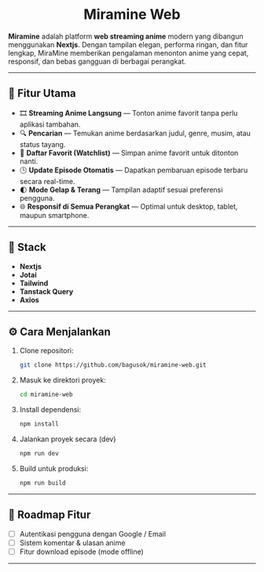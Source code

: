 <h1 align="center">Miramine Web</h1>

**Miramine** adalah platform **web streaming anime** modern yang dibangun menggunakan **Nextjs**.
Dengan tampilan elegan, performa ringan, dan fitur lengkap, MiraMine memberikan pengalaman menonton anime yang cepat, responsif, dan bebas gangguan di berbagai perangkat.

---

## 🚀 Fitur Utama

- 🎞️ **Streaming Anime Langsung** — Tonton anime favorit tanpa perlu aplikasi tambahan.
- 🔍 **Pencarian** — Temukan anime berdasarkan judul, genre, musim, atau status tayang.
- 💖 **Daftar Favorit (Watchlist)** — Simpan anime favorit untuk ditonton nanti.
- 🕒 **Update Episode Otomatis** — Dapatkan pembaruan episode terbaru secara real-time.
- 🌓 **Mode Gelap & Terang** — Tampilan adaptif sesuai preferensi pengguna.
- 🌐 **Responsif di Semua Perangkat** — Optimal untuk desktop, tablet, maupun smartphone.

---

## 🧩 Stack

- **Nextjs**
- **Jotai**
- **Tailwind**
- **Tanstack Query**
- **Axios**

---

## ⚙️ Cara Menjalankan

1. Clone repositori:

   ```bash
   git clone https://github.com/bagusok/miramine-web.git
   ```

2. Masuk ke direktori proyek:

   ```bash
   cd miramine-web
   ```

3. Install dependensi:

   ```bash
   npm install
   ```

4. Jalankan proyek secara (dev)

   ```bash
   npm run dev
   ```

5. Build untuk produksi:

   ```bash
   npm run build
   ```

---

## 🧠 Roadmap Fitur

- [ ] Autentikasi pengguna dengan Google / Email
- [ ] Sistem komentar & ulasan anime
- [ ] Fitur download episode (mode offline)

---
